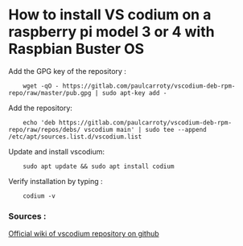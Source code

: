 # How to install VS codium on a raspberry pi model 3 or 4 with Raspbian Buster OS

Add the GPG key of the repository :

        wget -qO - https://gitlab.com/paulcarroty/vscodium-deb-rpm-repo/raw/master/pub.gpg | sudo apt-key add -

Add the repository:

        echo 'deb https://gitlab.com/paulcarroty/vscodium-deb-rpm-repo/raw/repos/debs/ vscodium main' | sudo tee --append /etc/apt/sources.list.d/vscodium.list

Update and  install vscodium:

        sudo apt update && sudo apt install codium


Verify installation by typing :

        codium -v

### Sources :
[Official wiki of vscodium repository on github](https://vscodium.com/)



